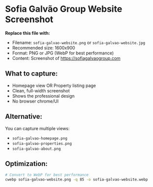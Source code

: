 # Sofia Galvão Group Website Screenshot

**Replace this file with:**
- Filename: `sofia-galvao-website.png` or `sofia-galvao-website.jpg`
- Recommended size: 1600x900
- Format: PNG or JPG (WebP for best performance)
- Content: Screenshot of https://sofiagalvaogroup.com

## What to capture:
- Homepage view OR Property listing page
- Clean, full-width screenshot
- Shows the professional design
- No browser chrome/UI

## Alternative:
You can capture multiple views:
- `sofia-galvao-homepage.png`
- `sofia-galvao-properties.png`
- `sofia-galvao-about.png`

## Optimization:
```bash
# Convert to WebP for best performance
cwebp sofia-galvao-website.png -q 85 -o sofia-galvao-website.webp
```
